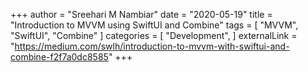 +++
author = "Sreehari M Nambiar"
date = "2020-05-19"
title = "Introduction to MVVM using SwiftUI and Combine"
tags = [
    "MVVM",
    "SwiftUI",
    "Combine"
]
categories = [
    "Development",
]
externalLink = "https://medium.com/swlh/introduction-to-mvvm-with-swiftui-and-combine-f2f7a0dc8585"
+++
